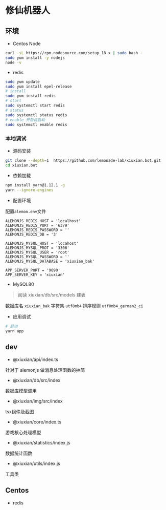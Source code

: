 # 修仙机器人

## 环境

- Centos Node

```sh
curl -sL https://rpm.nodesource.com/setup_18.x | sudo bash -
sudo yum install -y nodejs
node -v
```

- redis

```sh
sudo yum update
sudo yum install epel-release
# install
sudo yum install redis
# start
sudo systemctl start redis
# status
sudo systemctl status redis
# enable 开启自启动
sudo systemctl enable redis
```

### 本地调试

- 源码安装

```sh
git clone --depth=1  https://github.com/lemonade-lab/xiuxian.bot.git
cd xiuxian.bot
```

- 依赖加载

```sh
npm install yarn@1.12.1 -g
yarn --ignore-engines
```

- 配置环境

配置`alemon.env`文件

```env
ALEMONJS_REDIS_HOST = 'localhost'
ALEMONJS_REDIS_PORT = '6379'
ALEMONJS_REDIS_PASSWORD = ''
ALEMONJS_REDIS_DB = '3'

ALEMONJS_MYSQL_HOST = 'locahost'
ALEMONJS_MYSQL_PROT = '3306'
ALEMONJS_MYSQL_USER = 'root'
ALEMONJS_MYSQL_PASSWORD = ''
ALEMONJS_MYSQL_DATABASE = 'xiuxian_bak'

APP_SERVER_PORT = '9090'
APP_SERVER_KEY = 'xiuxian'
```

- MySQL80

> 阅读 xiuxian/db/src/models 建表

数据库名 `xiuxian_bak`
字符集 `utf8mb4`
排序规则 `utf8mb4_german2_ci`

- 应用调试

```sh
# 启动
yarn app
```

## dev

- @xiuxian/api/index.ts

针对于 alemonjs 做消息处理函数的抽简

- @xiuxian/db/src/index

数据库模型调用

- @xiuxian/img/src/index

tsx组件及截图

- @xiuxian/core/index.ts

游戏核心处理模型

- @xiuxian/statistics/index.js

数据统计函数

- @xiuxian/utils/index.js

工具类

## Centos

- redis
